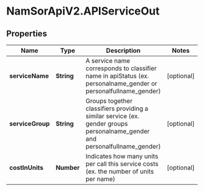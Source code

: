 # NamSorApiV2.APIServiceOut

## Properties
Name | Type | Description | Notes
------------ | ------------- | ------------- | -------------
**serviceName** | **String** | A service name corresponds to classifier name in apiStatus (ex. personalname_gender or personalfullname_gender) | [optional] 
**serviceGroup** | **String** | Groups together classifiers providing a similar service (ex. gender groups personalname_gender and personalfullname_gender) | [optional] 
**costInUnits** | **Number** | Indicates how many units per call this service costs (ex. the number of units per name) | [optional] 


